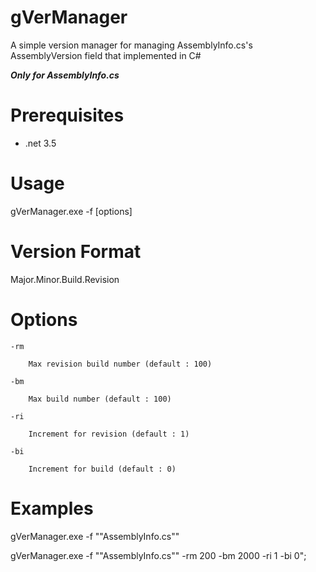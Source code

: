 gVerManager
===========

A simple version manager for managing AssemblyInfo.cs's AssemblyVersion field that implemented in C#

_**Only for AssemblyInfo.cs**_


Prerequisites
=============
- .net 3.5

Usage
======

gVerManager.exe -f <filepath> [options]

Version Format
==============

Major.Minor.Build.Revision

Options
==========
	-rm

		Max revision build number (default : 100)

	-bm 

		Max build number (default : 100)

	-ri 

		Increment for revision (default : 1)

	-bi

		Increment for build (default : 0)

Examples
============

gVerManager.exe -f ""AssemblyInfo.cs""

gVerManager.exe -f ""AssemblyInfo.cs"" -rm 200 -bm 2000 -ri 1 -bi 0";
